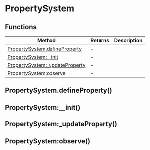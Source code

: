 # PropertySystem

## Functions

|Method|Returns|Description|
|---|---|---|
|[PropertySystem.defineProperty](#PropertySystem.defineProperty)|-|
|[PropertySystem:__init](#PropertySystem:__init)|-|
|[PropertySystem:_updateProperty](#PropertySystem:_updateProperty)|-|
|[PropertySystem:observe](#PropertySystem:observe)|-|

## PropertySystem.defineProperty()

## PropertySystem:__init()

## PropertySystem:_updateProperty()

## PropertySystem:observe()

